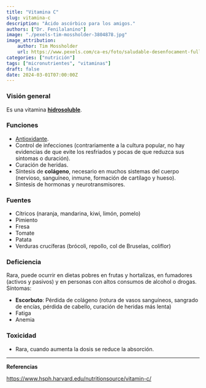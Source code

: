 ```yaml
---
title: "Vitamina C"
slug: vitamina-c
description: "Ácido ascórbico para los amigos."
authors: ["Dr. Fenilalanino"]
image: "./pexels-tim-mossholder-3804878.jpg"
image_attribution:
    author: Tim Mossholder
    url: https://www.pexels.com/ca-es/foto/saludable-desenfocament-fulles-arbre-3804878/
categories: ["nutrición"]
tags: ["micronutrientes", "vitaminas"]
draft: false
date: 2024-03-01T07:00:00Z
---
```


### Visión general
Es una vitamina **[hidrosoluble](../vitaminas-general)**.

### Funciones
- [Antioxidante](../antioxidantes).
- Control de infecciones (contrariamente a la cultura popular, no hay evidencias de que evite los resfriados y pocas de que reduzca sus síntomas o duración).
- Curación de heridas.
- Síntesis de **colágeno**, necesario en muchos sistemas del cuerpo (nervioso, sanguíneo, inmune, formación de cartílago y hueso).
- Sintesis de hormonas y neurotransmisores.

### Fuentes
- Cítricos (naranja, mandarina, kiwi, limón, pomelo)
- Pimiento
- Fresa
- Tomate
- Patata
- Verduras crucíferas (brócoli, repollo, col de Bruselas, coliflor)

### Deficiencia
Rara, puede ocurrir en dietas pobres en frutas y hortalizas, en fumadores (activos y pasivos) y en personas con altos consumos de alcohol o drogas. Síntomas:
- **Escorbuto**: Pérdida de colágeno (rotura de vasos sanguíneos, sangrado de encías, pérdida de cabello, curación de heridas más lenta)
- Fatiga
- Anemia

### Toxicidad
- Rara, cuando aumenta la dosis se reduce la absorción.

---

**Referencias**

https://www.hsph.harvard.edu/nutritionsource/vitamin-c/

